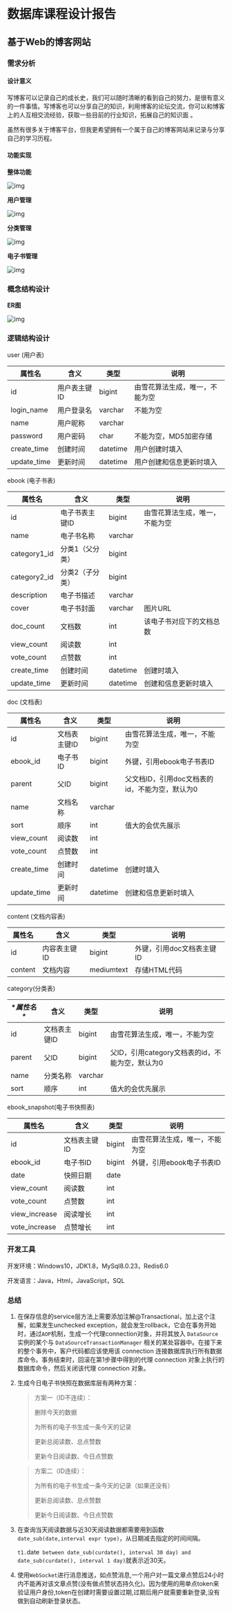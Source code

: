 # 数据库课程设计报告

## 基于Web的博客网站

### 需求分析

#### 设计意义

写博客可以记录自己的成长史，我们可以随时清晰的看到自己的努力，是很有意义的一件事情。写博客也可以分享自己的知识，利用博客的论坛交流，你可以和博客上的人互相交流经验，获取一些目前的行业知识，拓展自己的知识面 。

虽然有很多关于博客平台，但我更希望拥有一个属于自己的博客网站来记录与分享自己的学习历程。

#### 功能实现 

**整体功能**

![img](https://dar-1305869431.cos.ap-shanghai.myqcloud.com/java_note/wps27.jpg) 

**用户管理**

![img](https://dar-1305869431.cos.ap-shanghai.myqcloud.com/java_note/wps28.jpg) 

**分类管理**

![img](https://dar-1305869431.cos.ap-shanghai.myqcloud.com/java_note/wps29.jpg) 

**电子书管理**

![img](https://dar-1305869431.cos.ap-shanghai.myqcloud.com/java_note/wps30.jpg) 

### 概念结构设计

**ER图**

![img](https://dar-1305869431.cos.ap-shanghai.myqcloud.com/java_note/wps31.jpg)  

### 逻辑结构设计

user (用户表)

| **属性名**  | **含义**     | **类型** | **说明**                       |
| ----------- | ------------ | -------- | ------------------------------ |
| id          | 用户表主键ID | bigint   | 由雪花算法生成，唯一，不能为空 |
| login_name  | 用户登录名   | varchar  | 不能为空                       |
| name        | 用户昵称     | varchar  |                                |
| password    | 用户密码     | char     | 不能为空，MD5加密存储          |
| create_time | 创建时间     | datetime | 用户创建时填入                 |
| update_time | 更新时间     | datetime | 用户创建和信息更新时填入       |



ebook (电子书表)

| **属性名**   | **含义**        | **类型** | **说明**                       |
| ------------ | --------------- | -------- | ------------------------------ |
| id           | 电子书表主键ID  | bigint   | 由雪花算法生成，唯一，不能为空 |
| name         | 电子书名称      | varchar  |                                |
| category1_id | 分类1（父分类） | bigint   |                                |
| category2_id | 分类2（子分类） | bigint   |                                |
| description  | 电子书描述      | varchar  |                                |
| cover        | 电子书封面      | varchar  | 图片URL                        |
| doc_count    | 文档数          | int      | 该电子书对应下的文档总数       |
| view_count   | 阅读数          | int      |                                |
| vote_count   | 点赞数          | int      |                                |
| create_time  | 创建时间        | datetime | 创建时填入                     |
| update_time  | 更新时间        | datetime | 创建和信息更新时填入           |

 

doc (文档表)

| **属性名**  | **含义**     | **类型** | **说明**                                       |
| ----------- | ------------ | -------- | ---------------------------------------------- |
| id          | 文档表主键ID | bigint   | 由雪花算法生成，唯一，不能为空                 |
| ebook_id    | 电子书ID     | bigint   | 外键，引用ebook电子书表ID                      |
| parent      | 父ID         | bigint   | 父文档ID，引用doc文档表的id，不能为空，默认为0 |
| name        | 文档名称     | varchar  |                                                |
| sort        | 顺序         | int      | 值大的会优先展示                               |
| view_count  | 阅读数       | int      |                                                |
| vote_count  | 点赞数       | int      |                                                |
| create_time | 创建时间     | datetime | 创建时填入                                     |
| update_time | 更新时间     | datetime | 创建和信息更新时填入                           |



content (文档内容表)

| **属性名** | **含义**     | **类型**   | **说明**                  |
| ---------- | ------------ | ---------- | ------------------------- |
| id         | 内容表主键ID | bigint     | 外键，引用doc文档表主键ID |
| content    | 文档内容     | mediumtext | 存储HTML代码              |

 

category(分类表)

| **属性名\** | **含义**     | **类型** | **说明**                                        |
| ----------- | ------------ | -------- | ----------------------------------------------- |
| id          | 文档表主键ID | bigint   | 由雪花算法生成，唯一，不能为空                  |
| parent      | 父ID         | bigint   | 父ID，引用category文档表的id，不能为空，默认为0 |
| name        | 分类名称     | varchar  |                                                 |
| sort        | 顺序         | int      | 值大的会优先展示                                |

 

ebook_snapshot(电子书快照表)

| **属性名**    | **含义**     | **类型** | **说明**                       |
| ------------- | ------------ | -------- | ------------------------------ |
| id            | 文档表主键ID | bigint   | 由雪花算法生成，唯一，不能为空 |
| ebook_id      | 电子书ID     | bigint   | 外键，引用ebook电子书表ID      |
| date          | 快照日期     | date     |                                |
| view_count    | 阅读数       | int      |                                |
| vote_count    | 点赞数       | int      |                                |
| view_increase | 阅读增长     | int      |                                |
| vote_increase | 点赞增长     | int      |                                |

 

### 开发工具

开发环境：Windows10，JDK1.8，MySql8.0.23，Redis6.0

开发语言：Java，Html，JavaScript，SQL

### 总结

1. 在保存信息的service层方法上需要添加注解@Transactional，加上这个注解，如果发生unchecked exception，就会发生rollback，它会在事务开始时，通过`AOP`机制，生成一个代理connection对象，并将其放入 `DataSource` 实例的某个与 `DataSourceTransactionManager` 相关的某处容器中。在接下来的整个事务中，客户代码都应该使用该 connection 连接数据库执行所有数据库命令。事务结束时，回滚在第1步骤中得到的代理 connection 对象上执行的数据库命令，然后关闭该代理 connection 对象。

2. 生成今日电子书快照在数据库层有两种方案：

   > 方案一（ID不连续）：
   >
   >  删除今天的数据
   >
   >  为所有的电子书生成一条今天的记录
   >
   >  更新总阅读数、总点赞数
   >
   >  更新今日阅读数、今日点赞数

   > 方案二（ID连续）：
   >
   >  为所有的电子书生成一条今天的记录（如果还没有）
   >
   >  更新总阅读数、总点赞数
   >
   >  更新今日阅读数、今日点赞数

3. 在查询当天阅读数据与近30天阅读数据都需要用到函数`date_sub(date,interval expr type)`，从日期减去指定的时间间隔。

   `t1.`date` between date_sub(curdate(), interval 30 day) and date_sub(curdate(), interval 1 day)`就表示近30天。

4.  使用`WebSocket`进行消息推送，如点赞消息,一个用户对一篇文章点赞后24小时内不能再对该文章点赞(没有做点赞状态持久化)。因为使用的用单点token来验证用户身份,token在创建时需要设置过期,过期后用户就需要重新登录,没有做到自动刷新登录状态。
